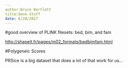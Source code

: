 ```yaml
---
author:Bryce Bartlett
title:Gene Stuff
date: 6/28/2017
---
```


#good overview of PLINK filesets: bed, bim, and fam

http://shapeit.fr/pages/m02_formats/bedbimfam.html

#Polygeneic Scores

PRSice is a big dataset that does a lot of that work for us...